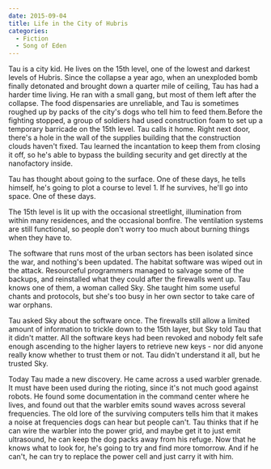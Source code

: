 ```yaml
---
date: 2015-09-04
title: Life in the City of Hubris
categories:
  - Fiction
  - Song of Eden
---
```


Tau is a city kid. He lives on the 15th level, one of the lowest and darkest levels of Hubris. Since the collapse a year ago, when an unexploded bomb finally detonated and brought down a quarter mile of ceiling, Tau has had a harder time living. He ran with a small gang, but most of them left after the collapse. The food dispensaries are unreliable, and Tau is sometimes roughed up by packs of the city's dogs who tell him to feed them.Before the fighting stopped, a group of soldiers had used construction foam to set up a temporary barricade on the 15th level. Tau calls it home. Right next door, there's a hole in the wall of the supplies building that the construction clouds haven't fixed. Tau learned the incantation to keep them from closing it off, so he's able to bypass the building security and get directly at the nanofactory inside.

<!-- more -->

Tau has thought about going to the surface. One of these days, he tells himself, he's going to plot a course to level 1. If he survives, he'll go into space. One of these days.

The 15th level is lit up with the occasional streetlight, illumination from within many residences, and the occasional bonfire. The ventilation systems are still functional, so people don't worry too much about burning things when they have to.

The software that runs most of the urban sectors has been isolated since the war, and nothing's been updated. The habitat software was wiped out in the attack. Resourceful programmers managed to salvage some of the backups, and reinstalled what they could after the firewalls went up. Tau knows one of them, a woman called Sky. She taught him some useful chants and protocols, but she's too busy in her own sector to take care of war orphans.

Tau asked Sky about the software once. The firewalls still allow a limited amount of information to trickle down to the 15th layer, but Sky told Tau that it didn't matter. All the software keys had been revoked and nobody felt safe enough ascending to the higher layers to retrieve new keys - nor did anyone really know whether to trust them or not. Tau didn't understand it all, but he trusted Sky.

Today Tau made a new discovery. He came across a used warbler grenade. It must have been used during the rioting, since it's not much good against robots. He found some documentation in the command center where he lives, and found out that the warbler emits sound waves across several frequencies. The old lore of the surviving computers tells him that it makes a noise at frequencies dogs can hear but people can't. Tau thinks that if he can wire the warbler into the power grid, and maybe get it to just emit ultrasound, he can keep the dog packs away from his refuge. Now that he knows what to look for, he's going to try and find more tomorrow. And if he can't, he can try to replace the power cell and just carry it with him.
